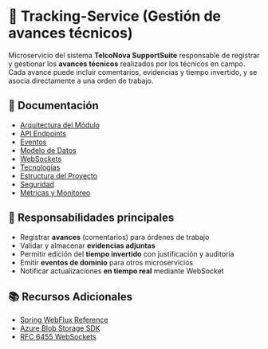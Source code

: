 # 📍 Tracking-Service (Gestión de avances técnicos)

Microservicio del sistema **TelcoNova SupportSuite** responsable de registrar y gestionar los **avances técnicos** realizados por los técnicos en campo. Cada avance puede incluir comentarios, evidencias y tiempo invertido, y se asocia directamente a una orden de trabajo.

## 📑 Documentación

- [Arquitectura del Módulo](docs/arquitectura.md)
- [API Endpoints](docs/api-endpoints.md)
- [Eventos](docs/eventos.md)
- [Modelo de Datos](docs/modelo-datos.md)
- [WebSockets](docs/websockets.md)
- [Tecnologías](docs/tecnologias.md)
- [Estructura del Proyecto](docs/estructura-proyecto.md)
- [Seguridad](docs/seguridad.md)
- [Métricas y Monitoreo](docs/metricas.md)

## 🧭 Responsabilidades principales

- Registrar **avances** (comentarios) para órdenes de trabajo
- Validar y almacenar **evidencias adjuntas**
- Permitir edición del **tiempo invertido** con justificación y auditoría
- Emitir **eventos de dominio** para otros microservicios
- Notificar actualizaciones **en tiempo real** mediante WebSocket

## 📚 Recursos Adicionales

* [Spring WebFlux Reference](https://docs.spring.io/spring-framework/docs/current/reference/html/web-reactive.html)
* [Azure Blob Storage SDK](https://docs.microsoft.com/azure/storage/blobs)
* [RFC 6455 WebSockets](https://tools.ietf.org/html/rfc6455)
